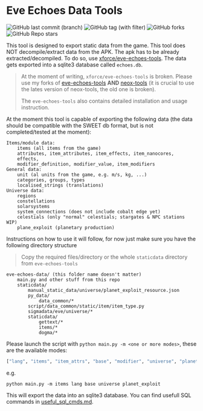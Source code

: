 Eve Echoes Data Tools
=====================

![GitHub last commit (branch)](https://img.shields.io/github/last-commit/Blaumeise03/eve-echoes-data/master)
![GitHub tag (with filter)](https://img.shields.io/github/v/tag/Blaumeise03/eve-echoes-data?label=latest)
![GitHub forks](https://img.shields.io/github/forks/Blaumeise03/eve-echoes-data)
![GitHub Repo stars](https://img.shields.io/github/stars/Blaumeise03/eve-echoes-data)

This tool is designed to export static data from the game. This tool does NOT decompile/extract data from the APK. The
apk has to be already extracted/decompiled. To do so, use [xforce/eve-echoes-tools](https://github.com/xforce/eve-echoes-tools).
The data gets exported into a sqlite3 database called `echoes.db`.

> At the moment of writing, `xforce/eve-echoes-tools` is broken. Please use my forks of [eve-echoes-tools](https://github.com/blaumeis03/eve-echoes-tools)
> **AND** [neox-tools](https://github.com/blaumeis03/neox-tools) (it is crucial to use the lates version of neox-tools, the old one is broken).
>
> The `eve-echoes-tools` also contains detailed installation and usage instruction.

At the moment this tool is capable of exporting the following data (the data should be compatible with the SWEET db
format, but is not completed/tested at the moment):
```
Items/module data:
    items (all items from the game)
    attributes, item_attributes, item_effects, item_nanocores, 
    effects,
    modifier_definition, modifier_value, item_modifiers
General data:
    unit (al units from the game, e.g. m/s, kg, ...)
    categories, groups, types
    localised_strings (translations)
Universe data:
    regions
    constellations
    solarsystems
    system_connections (does not include cobalt edge yet)
    celestials (only "normal" celestials; stargates & NPC stations WIP)
    plane_exploit (planetary production)
```

Instructions on how to use it will follow, for now just make sure you have the following directory structure
> Copy the required files/directory or the whole `staticdata` directory from `eve-echoes-tools`
```
eve-echoes-data/ (this folder name doesn't matter)
    main.py and other stuff from this repo
    staticdata/
        manual_static_data/universe/planet_exploit_resource.json
        py_data/
            data_common/*
        script/data_common/static/item/item_type.py
        sigmadata/eve/universe/*
        staticdata/
            gettext/*
            items/*
            dogma/*
```
Please launch the script with `python main.py -m <one or more modes>`, these are the available modes:
```python
["lang", "items", "item_attrs", "base", "modifier", "universe", "planet_exploit"]
```
e.g.
```shell
python main.py -m items lang base universe planet_exploit
```
This will export the data into an sqlite3 database.
You can find usefull SQL commands in [useful_sql_cmds.md](useful_sql_cmds.md).
